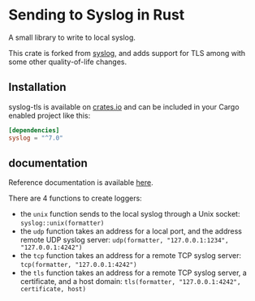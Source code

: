 # Sending to Syslog in Rust

A small library to write to local syslog.

This crate is forked from [syslog](https://crates.io/crates/syslog), and adds support for TLS among with some other quality-of-life changes.

## Installation

syslog-tls is available on [crates.io](https://crates.io/crates/syslog-tls) and can be included in your Cargo enabled project like this:

```toml
[dependencies]
syslog = "^7.0"
```

## documentation

Reference documentation is available [here](https://docs.rs/syslog-tls).

There are 4 functions to create loggers:

* the `unix` function sends to the local syslog through a Unix socket: `syslog::unix(formatter)`
* the `udp` function takes an address for a local port, and the address remote UDP syslog server: `udp(formatter, "127.0.0.1:1234", "127.0.0.1:4242")`
* the `tcp` function takes an address for a remote TCP syslog server: `tcp(formatter, "127.0.0.1:4242")`
* the `tls` function takes an address for a remote TCP syslog server, a certificate, and a host domain: `tls(formatter, "127.0.0.1:4242", certificate, host)`
